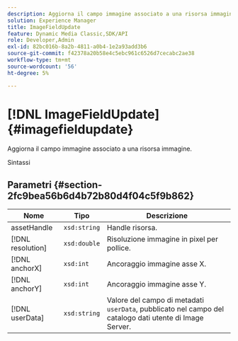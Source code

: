 ```yaml
---
description: Aggiorna il campo immagine associato a una risorsa immagine.
solution: Experience Manager
title: ImageFieldUpdate
feature: Dynamic Media Classic,SDK/API
role: Developer,Admin
exl-id: 82bc016b-8a2b-4811-a0b4-1e2a93add3b6
source-git-commit: f42378a20b58e4c5ebc961c6526d7cecabc2ae38
workflow-type: tm+mt
source-wordcount: '56'
ht-degree: 5%

---
```


# [!DNL ImageFieldUpdate]{#imagefieldupdate}

Aggiorna il campo immagine associato a una risorsa immagine.

Sintassi

## Parametri {#section-2fc9bea56b6d4b72b80d4f04c5f9b862}

| Nome | Tipo | Descrizione |
|---|---|---|
| assetHandle | `xsd:string` | Handle risorsa. |
| [!DNL resolution] | `xsd:double` | Risoluzione immagine in pixel per pollice. |
| [!DNL anchorX] | `xsd:int` | Ancoraggio immagine asse X. |
| [!DNL anchorY] | `xsd:int` | Ancoraggio immagine asse Y. |
| [!DNL userData] | `xsd:string` | Valore del campo di metadati `userData`, pubblicato nel campo del catalogo dati utente di Image Server. |
